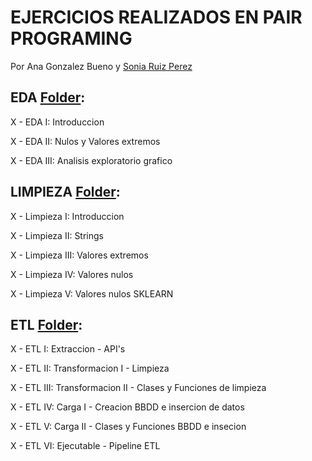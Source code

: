 # EJERCICIOS REALIZADOS EN PAIR PROGRAMING
Por Ana Gonzalez Bueno y [Sonia Ruiz Perez](https://www.linkedin.com/in/sonia-ruiz-perez/)

## EDA [Folder](https://github.com/solkiria/bootcamp_adalab/tree/main/pairprogramming/module2-sprint2/eda):

X - EDA I: Introduccion

X - EDA II: Nulos y Valores extremos

X - EDA III: Analisis exploratorio grafico



## LIMPIEZA [Folder](https://github.com/solkiria/bootcamp_adalab/tree/main/pairprogramming/module2-sprint2/limpieza):

X - Limpieza I: Introduccion

X - Limpieza II: Strings

X - Limpieza III: Valores extremos

X - Limpieza IV: Valores nulos

X - Limpieza V: Valores nulos SKLEARN



## ETL [Folder](https://github.com/solkiria/bootcamp_adalab/tree/main/pairprogramming/module2-sprint2/etl):

X - ETL I: Extraccion - API's

X - ETL II: Transformacion I - Limpieza

X - ETL III: Transformacion II - Clases y Funciones de limpieza

X - ETL IV: Carga I - Creacion BBDD e insercion de datos

X - ETL V: Carga II - Clases y Funciones BBDD e insecion

X - ETL VI: Ejecutable - Pipeline ETL


